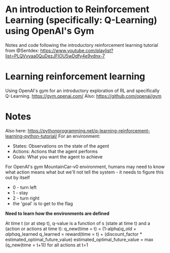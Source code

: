 # An introduction to Reinforcement Learning (specifically: Q-Learning) using OpenAI's Gym
Notes and code following the introductory reinforcement learning tutorial from @Sentdex: https://www.youtube.com/playlist?list=PLQVvvaa0QuDezJFIOU5wDdfy4e9vdnx-7

# Learning reinforcement learning
Using OpenAI's gym for an introductory exploration of RL and specifically Q-Learning.
https://gym.openai.com/
Also: https://github.com/openai/gym

# Notes
Also here: https://pythonprogramming.net/q-learning-reinforcement-learning-python-tutorial/
For an environment:
* States: Observations on the state of the agent
* Actions: Actions that the agent performs
* Goals: What you want the agent to achieve

For OpenAI's gym MountainCar-v0 environment, humans may need to know what action means what but we'll not tell the system - it needs to figure this out by itself
* 0 - turn left
* 1 - stay
* 2 - turn right
* the 'goal' is to get to the flag

__Need to learn how the environments are defined__

At time t (or at step t), q-value is a function of s (state at time t) and a (action or actions at time t):
q_new(time = t) = (1-alpha)*q_old + alpha*q_learned
q_learned = reward(time = t) + (discount_factor * estimated_optimal_future_value)
estimated_optimal_future_value = max (q_new(time = t+1)) for all actions at t=1


